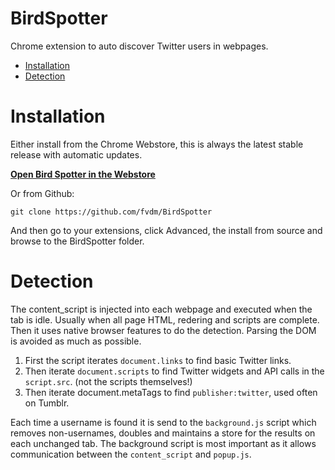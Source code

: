 BirdSpotter
===========

Chrome extension to auto discover Twitter users in webpages.

* [Installation](#installation)
* [Detection](#detection)

# Installation

Either install from the Chrome Webstore, this is always the latest stable release with automatic updates.

**[Open Bird Spotter in the Webstore](https://chrome.google.com/webstore/detail/ggnolfdnhcpnjipfjbicfjifmodbckok)**

Or from Github:

```
git clone https://github.com/fvdm/BirdSpotter
```

And then go to your extensions, click Advanced, the install from source and browse to the BirdSpotter folder.

# Detection

The content_script is injected into each webpage and executed when the tab is idle. Usually when all page HTML, redering and scripts are complete. Then it uses native browser features to do the detection. Parsing the DOM is avoided as much as possible.

1. First the script iterates `document.links` to find basic Twitter links.
2. Then iterate `document.scripts` to find Twitter widgets and API calls in the `script.src`. (not the scripts themselves!)
3. Then iterate document.metaTags to find `publisher:twitter`, used often on Tumblr.

Each time a username is found it is send to the `background.js` script which removes non-usernames, doubles and maintains a store for the results on each unchanged tab. The background script is most important as it allows communication between the `content_script` and `popup.js`.
